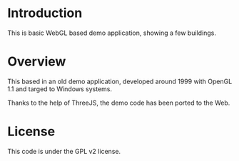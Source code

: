 # Introduction

  This is basic WebGL based demo application, showing a few buildings.

# Overview

This based in an old demo application, developed around 1999 with OpenGL 1.1 and targed to Windows systems.

Thanks to the help of ThreeJS, the demo code has been ported to the Web.

# License

This code is under the GPL v2 license.
